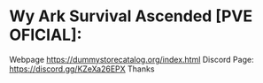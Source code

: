 # Wy Ark Survival Ascended [PVE OFICIAL]:
Webpage
https://dummystorecatalog.org/index.html
Discord Page:
https://discord.gg/KZeXa26EPX
Thanks
